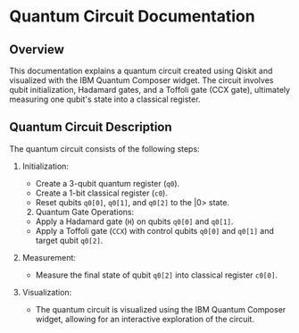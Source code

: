 # Quantum Circuit Documentation

## Overview

This documentation explains a quantum circuit created using Qiskit and visualized with the IBM Quantum Composer widget. The circuit involves qubit initialization, Hadamard gates, and a Toffoli gate (CCX gate), ultimately measuring one qubit's state into a classical register.

## Quantum Circuit Description

The quantum circuit consists of the following steps:

1. Initialization:
   - Create a 3-qubit quantum register (`q0`).
   - Create a 1-bit classical register (`c0`).
   - Reset qubits `q0[0]`, `q0[1]`, and `q0[2]` to the |0> state.
   2. Quantum Gate Operations:
   - Apply a Hadamard gate (`H`) on qubits `q0[0]` and `q0[1]`.
   - Apply a Toffoli gate (`CCX`) with control qubits `q0[0]` and `q0[1]` and target qubit `q0[2]`.

3. Measurement:
   - Measure the final state of qubit `q0[2]` into classical register `c0[0]`.

4. Visualization:
   - The quantum circuit is visualized using the IBM Quantum Composer widget, allowing for an interactive exploration of the circuit.
